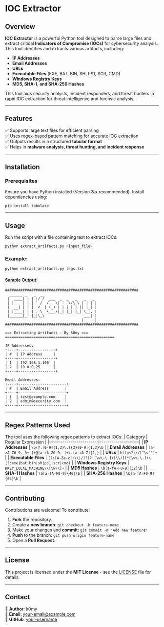# IOC Extractor

## Overview
**IOC Extractor** is a powerful Python tool designed to parse large files and extract critical **Indicators of Compromise (IOCs)** for cybersecurity analysis. This tool identifies and extracts various artifacts, including:

- **IP Addresses**
- **Email Addresses**
- **URLs**
- **Executable Files** (EXE, BAT, BIN, SH, PS1, SCR, CMD)
- **Windows Registry Keys**
- **MD5, SHA-1, and SHA-256 Hashes**

This tool aids security analysts, incident responders, and threat hunters in rapid IOC extraction for threat intelligence and forensic analysis.

---

## Features
✅ Supports large text files for efficient parsing  
✅ Uses regex-based pattern matching for accurate IOC extraction  
✅ Outputs results in a structured **tabular format**  
✅ Helps in **malware analysis, threat hunting, and incident response**  

---

## Installation
### Prerequisites
Ensure you have Python installed (Version **3.x** recommended). Install dependencies using:
```bash
pip install tabulate
```

---

## Usage
Run the script with a file containing text to extract IOCs:
```bash
python extract_artifacts.py <input_file>
```
### Example:
```bash
python extract_artifacts.py logs.txt
```

#### Sample Output:
```
#############################################################
  ______ _   _  __
 |  ____| | | |/ /  ___  _  _   _   _   _           
 | |__  | | | ' /  / _ \| '_ \/\ \ | | | |
 |  __| | | |  <  | (_) | | | | | || |_| |  
 | |____| | | . \  \___/|_| |_| |_| \__, |  
 |______|_| |_|\_\                  ___| |
                                   |_____|
#############################################################

==> Extracting Artifacts - By k0my <==
==================================================

IP Addresses:
+----+-----------------+
| #  | IP Address     |
+----+-----------------+
| 1  | 192.168.1.100  |
| 2  | 10.0.0.25      |
+----+-----------------+

Email Addresses:
+----+----------------------+
| #  | Email Address       |
+----+----------------------+
| 1  | test@example.com    |
| 2  | admin@security.com  |
+----+----------------------+
```

---

## Regex Patterns Used
The tool uses the following regex patterns to extract IOCs:
| Category                | Regular Expression |
|-------------------------|--------------------|
| **IP Addresses**        | `\b(?:[0-9]{1,3}\.){3}[0-9]{1,3}\b` |
| **Email Addresses**     | `[a-zA-Z0-9._%+-]+@[a-zA-Z0-9.-]+\.[a-zA-Z]{2,}` |
| **URLs**               | `https?://[^\s"']+` |
| **Executable Files**    | `(?:[A-Za-z]:\\|/)?(?:[\w\-\.]+[\\/])*[\w\-\.]+\.(?:exe|bat|bin|sh|ps1|scr|cmd)` |
| **Windows Registry Keys** | `HKEY_LOCAL_MACHINE\\[\w\\]+` |
| **MD5 Hashes**         | `\b[a-fA-F0-9]{32}\b` |
| **SHA-1 Hashes**       | `\b[a-fA-F0-9]{40}\b` |
| **SHA-256 Hashes**     | `\b[a-fA-F0-9]{64}\b` |

---

## Contributing
Contributions are welcome! To contribute:
1. **Fork** the repository.
2. Create a **new branch**: `git checkout -b feature-name`
3. Make your changes and **commit**: `git commit -m 'Add new feature'`
4. **Push** to the branch: `git push origin feature-name`
5. Open a **Pull Request**.

---

## License
This project is licensed under the **MIT License** - see the [LICENSE](LICENSE) file for details.

---

## Contact
👤 **Author**: k0my  
📧 **Email**: your-email@example.com  
🐙 **GitHub**: [your-username](https://github.com/your-username)

